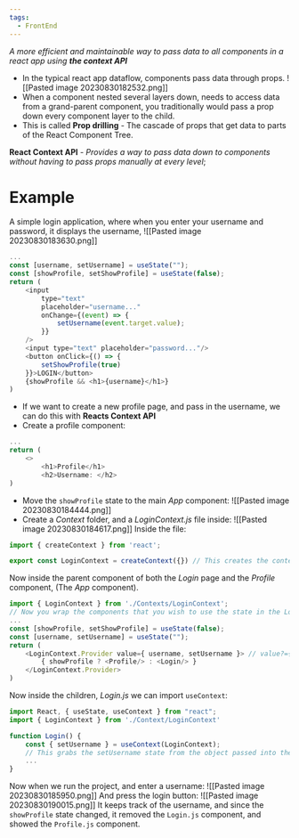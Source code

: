 ```yaml
---
tags:
  - FrontEnd
---
```


*A more efficient and maintainable way to pass data to all components in a react app using **the context API***
- In the typical react app dataflow, components pass data through props.
![[Pasted image 20230830182532.png]]
- When a component nested several layers down, needs to access data from a grand-parent component, you traditionally would pass a prop down every component layer to the child. 
- This is called **Prop drilling** - The cascade of props that get data to parts of the React Component Tree.

**React Context API** - *Provides a way to pass data down to components without having to pass props manually at every level*;

# Example
A simple login application, where when you enter your username and password, it displays the username, 
![[Pasted image 20230830183630.png]]
```javascript
...
const [username, setUsername] = useState("");
const [showProfile, setShowProfile] = useState(false);
return (
	<input 
		type="text"
		placeholder="username..."
		onChange={(event) => {
			setUsername(event.target.value);
		}}
	/>
	<input type="text" placeholder="password..."/>
	<button onClick={() => {
		setShowProfile(true)
	}}>LOGIN</button>
	{showProfile && <h1>{username}</h1>}
)
```
- If we want to create a new profile page, and pass in the username, we can do this with **Reacts Context API**
- Create a profile component:
```javascript
...
return (
	<>
		<h1>Profile</h1>
		<h2>Username: </h2>
)
```
- Move the `showProfile` state to the main *App* component:
![[Pasted image 20230830184444.png]]
- Create a *Context* folder, and a *LoginContext.js* file inside:
![[Pasted image 20230830184617.png]]
Inside the file:
```javascript
import { createContext } from 'react';

export const LoginContext = createContext({}) // This creates the context
```

Now inside the parent component of both the *Login* page and the *Profile* component, (The *App* component).
```javascript
import { LoginContext } from './Contexts/LoginContext';
// Now you wrap the components that you wish to use the state in the LoginContext:
...
const [showProfile, setShowProfile] = useState(false);
const [username, setUsername] = useState("");
return (
	<LoginContext.Provider value={ username, setUsername }> // value?={**List of objects/states that you are wanting the children to access**}
		{ showProfile ? <Profile/> : <Login/> }
	</LoginContext.Provider>	
)
```
Now inside the children, *Login.js* we can import `useContext`:
```javascript
import React, { useState, useContext } from "react";
import { LoginContext } from './Context/LoginContext'

function Login() {
	const { setUsername } = useContext(LoginContext); 
	// This grabs the setUsername state from the object passed into the LoginContext provider
	...
}
```
Now when we run the project, and enter a username:
![[Pasted image 20230830185950.png]]
And press the login button:
![[Pasted image 20230830190015.png]]
It keeps track of the username, and since the `showProfile` state changed, it removed the `Login.js` component, and showed the `Profile.js`  component.